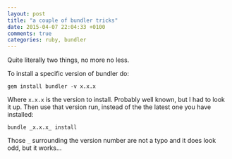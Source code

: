 ```yaml
---
layout: post
title: "a couple of bundler tricks"
date: 2015-04-07 22:04:33 +0100
comments: true
categories: ruby, bundler
---
```

Quite literally two things, no more no less. 

To install a specific version of bundler do:

    gem install bundler -v x.x.x

Where `x.x.x` is the version to install. Probably well known, but I had to look it up. Then use that version run, instead of the the latest one you have installed:

    bundle _x.x.x_ install

Those `_` surrounding the version number are not a typo and it does look odd, but it works... 

